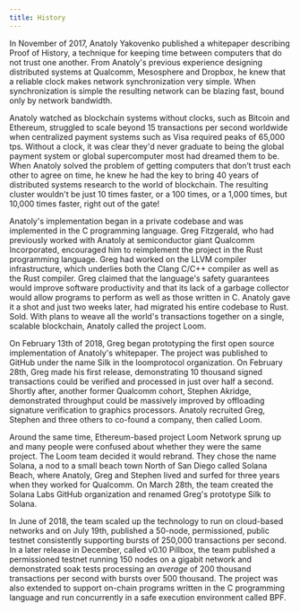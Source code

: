 ```yaml
---
title: History
---
```


In November of 2017, Anatoly Yakovenko published a whitepaper describing Proof of History, a technique for keeping time between computers that do not trust one another. From Anatoly's previous experience designing distributed systems at Qualcomm, Mesosphere and Dropbox, he knew that a reliable clock makes network synchronization very simple. When synchronization is simple the resulting network can be blazing fast, bound only by network bandwidth.

Anatoly watched as blockchain systems without clocks, such as Bitcoin and Ethereum, struggled to scale beyond 15 transactions per second worldwide when centralized payment systems such as Visa required peaks of 65,000 tps. Without a clock, it was clear they'd never graduate to being the global payment system or global supercomputer most had dreamed them to be. When Anatoly solved the problem of getting computers that don’t trust each other to agree on time, he knew he had the key to bring 40 years of distributed systems research to the world of blockchain. The resulting cluster wouldn't be just 10 times faster, or a 100 times, or a 1,000 times, but 10,000 times faster, right out of the gate!

Anatoly's implementation began in a private codebase and was implemented in the C programming language. Greg Fitzgerald, who had previously worked with Anatoly at semiconductor giant Qualcomm Incorporated, encouraged him to reimplement the project in the Rust programming language. Greg had worked on the LLVM compiler infrastructure, which underlies both the Clang C/C++ compiler as well as the Rust compiler. Greg claimed that the language's safety guarantees would improve software productivity and that its lack of a garbage collector would allow programs to perform as well as those written in C. Anatoly gave it a shot and just two weeks later, had migrated his entire codebase to Rust. Sold. With plans to weave all the world's transactions together on a single, scalable blockchain, Anatoly called the project Loom.

On February 13th of 2018, Greg began prototyping the first open source implementation of Anatoly's whitepaper. The project was published to GitHub under the name Silk in the loomprotocol organization. On February 28th, Greg made his first release, demonstrating 10 thousand signed transactions could be verified and processed in just over half a second. Shortly after, another former Qualcomm cohort, Stephen Akridge, demonstrated throughput could be massively improved by offloading signature verification to graphics processors. Anatoly recruited Greg, Stephen and three others to co-found a company, then called Loom.

Around the same time, Ethereum-based project Loom Network sprung up and many people were confused about whether they were the same project. The Loom team decided it would rebrand. They chose the name Solana, a nod to a small beach town North of San Diego called Solana Beach, where Anatoly, Greg and Stephen lived and surfed for three years when they worked for Qualcomm. On March 28th, the team created the Solana Labs GitHub organization and renamed Greg's prototype Silk to Solana.

In June of 2018, the team scaled up the technology to run on cloud-based networks and on July 19th, published a 50-node, permissioned, public testnet consistently supporting bursts of 250,000 transactions per second. In a later release in December, called v0.10 Pillbox, the team published a permissioned testnet running 150 nodes on a gigabit network and demonstrated soak tests processing an _average_ of 200 thousand transactions per second with bursts over 500 thousand. The project was also extended to support on-chain programs written in the C programming language and run concurrently in a safe execution environment called BPF.
